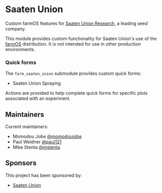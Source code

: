<!---
Full module name and description.
-->
# Saaten Union
Custom farmOS features for [Saaten Union Research](https://www.saaten-union.com/), a leading seed company.

This module provides custom functionality for Saaten Union's use of the
[farmOS](http://drupal.org/project/farm) distribution. It is not intended for
use in other production environments.

### Quick forms

The `farm_saaten_union` submodule provides custom quick forms:

- Saaten Union Spraying

Actions are provided to help complete quick forms for specific plots associated
with an experiment.

<!---
Include maintainers.
-->
## Maintainers

Current maintainers:
- Momodou Jobe [@momodoujobe](https://github.com/momodoujobe)
- Paul Weidner [@paul121](https://github.com/paul121)
- Mike Stenta [@mstenta](https://github.com/mstenta)

<!---
Include sponsors.
-->
## Sponsors
This project has been sponsored by:
- [Saaten Union](https://www.saaten-union.com/)
